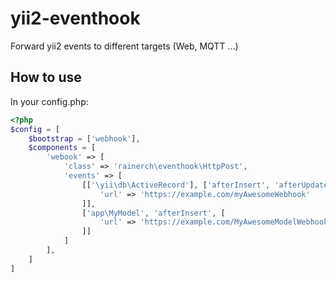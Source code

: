 # yii2-eventhook
Forward yii2 events to different targets (Web, MQTT ...)

## How to use

In your config.php:

```php
<?php
$config = [
    $bootstrap = ['webhook'],
    $components = [
        'webook' => [
            'class' => 'rainerch\eventhook\HttpPost',
            'events' => [
                [['\yii\db\ActiveRecord'], ['afterInsert', 'afterUpdate'], [
                    'url' => 'https://example.com/myAwesomeWebhook'
                ]],
                ['app\MyModel', 'afterInsert', [
                    'url' => 'https://example.com/MyAwesomeModelWebhook'
                ]]
            ]
        ],
    ]
]
```
